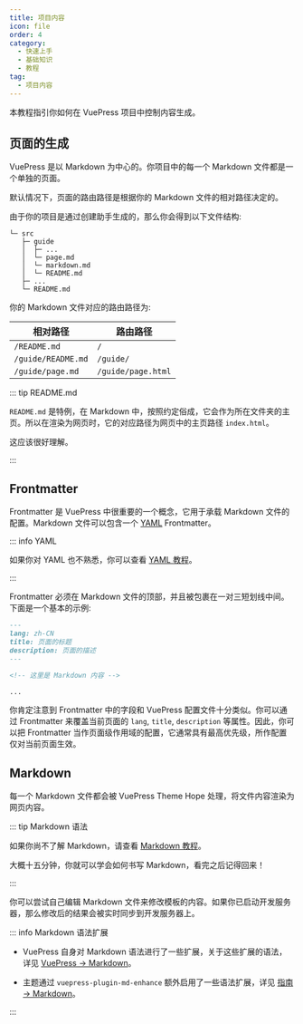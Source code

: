 ```yaml
---
title: 项目内容
icon: file
order: 4
category:
  - 快速上手
  - 基础知识
  - 教程
tag:
  - 项目内容
---
```


本教程指引你如何在 VuePress 项目中控制内容生成。

<!-- more -->

## 页面的生成

VuePress 是以 Markdown 为中心的。你项目中的每一个 Markdown 文件都是一个单独的页面。

默认情况下，页面的路由路径是根据你的 Markdown 文件的相对路径决定的。

由于你的项目是通过创建助手生成的，那么你会得到以下文件结构:

```
└─ src
   ├─ guide
   │  ├─ ...
   │  └─ page.md
   │  └─ markdown.md
   │  └─ README.md
   ├─ ...
   └─ README.md
```

你的 Markdown 文件对应的路由路径为:

| 相对路径           | 路由路径           |
| ------------------ | ------------------ |
| `/README.md`       | `/`                |
| `/guide/README.md` | `/guide/`          |
| `/guide/page.md`   | `/guide/page.html` |

::: tip README.md

`README.md` 是特例，在 Markdown 中，按照约定俗成，它会作为所在文件夹的主页。所以在渲染为网页时，它的对应路径为网页中的主页路径 `index.html`。

这应该很好理解。

:::

## Frontmatter

Frontmatter 是 VuePress 中很重要的一个概念，它用于承载 Markdown 文件的配置。Markdown 文件可以包含一个 [YAML](https://yaml.org/) Frontmatter。

::: info YAML

如果你对 YAML 也不熟悉，你可以查看 [YAML 教程](https://mister-hope.com/code/language/yaml/)。

:::

Frontmatter 必须在 Markdown 文件的顶部，并且被包裹在一对三短划线中间。下面是一个基本的示例:

```md
---
lang: zh-CN
title: 页面的标题
description: 页面的描述
---

<!-- 这里是 Markdown 内容 -->

...
```

你肯定注意到 Frontmatter 中的字段和 VuePress 配置文件十分类似。你可以通过 Frontmatter 来覆盖当前页面的 `lang`, `title`, `description` 等属性。因此，你可以把 Frontmatter 当作页面级作用域的配置，它通常具有最高优先级，所作配置仅对当前页面生效。

## Markdown

每一个 Markdown 文件都会被 VuePress Theme Hope 处理，将文件内容渲染为网页内容。

::: tip Markdown 语法

如果你尚不了解 Markdown，请查看 [Markdown 教程](../markdown/README.md)。

大概十五分钟，你就可以学会如何书写 Markdown，看完之后记得回来！

:::

你可以尝试自己编辑 Markdown 文件来修改模板的内容。如果你已启动开发服务器，那么修改后的结果会被实时同步到开发服务器上。

::: info Markdown 语法扩展

- VuePress 自身对 Markdown 语法进行了一些扩展，关于这些扩展的语法，详见 [VuePress → Markdown](../vuepress/markdown.md)。

- 主题通过 `vuepress-plugin-md-enhance` 额外启用了一些语法扩展，详见 [指南 → Markdown](../../guide/get-started/markdown.md)。

:::
